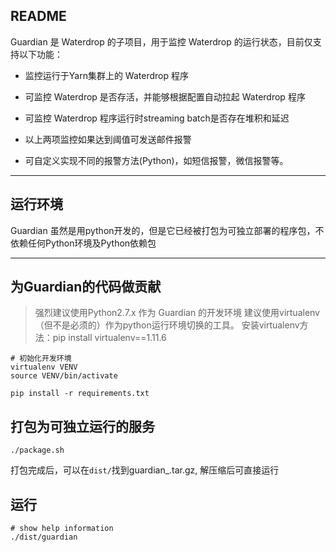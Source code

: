 ## README

Guardian 是 Waterdrop 的子项目，用于监控 Waterdrop 的运行状态，目前仅支持以下功能：

* 监控运行于Yarn集群上的 Waterdrop 程序

* 可监控 Waterdrop 是否存活，并能够根据配置自动拉起 Waterdrop 程序

* 可监控 Waterdrop 程序运行时streaming batch是否存在堆积和延迟

* 以上两项监控如果达到阈值可发送邮件报警

* 可自定义实现不同的报警方法(Python)，如短信报警，微信报警等。


---

## 运行环境

Guardian 虽然是用python开发的，但是它已经被打包为可独立部署的程序包，不依赖任何Python环境及Python依赖包

---

## 为Guardian的代码做贡献

> 强烈建议使用Python2.7.x 作为 Guardian 的开发环境
> 建议使用virtualenv（但不是必须的）作为python运行环境切换的工具。
> 安装virtualenv方法：pip install virtualenv==1.11.6

```
# 初始化开发环境
virtualenv VENV
source VENV/bin/activate

pip install -r requirements.txt

``` 

## 打包为可独立运行的服务

```
./package.sh
```

打包完成后，可以在`dist/`找到guardian_<version>.tar.gz, 解压缩后可直接运行

## 运行

```
# show help information
./dist/guardian
```
